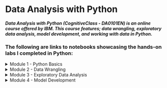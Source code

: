 # Data Analysis with Python

***Data Analysis with Python (CognitiveClass - DA0101EN) is an online course offered by IBM. This course features; data wrangling, exploratory data analysis, model development, and working with data in Python.***

### The following are links to notebooks showcasing the hands-on labs I completed in Python:
<details>
  <summary>Module 1 - Python Basics</summary>

* Introduction to Data Analysis with Python: 
https://gist.github.com/c7e41784e4381fab6f1cafbd33724e3d

</details>

<details>
  <summary>Module 2 - Data Wrangling</summary>
  
* Data Preprocessing with Python:
https://gist.github.com/Ndiatenda/5fc134e1e77babffae21bba13165ecb9

</details>

<details>
  <summary>Module 3 - Exploratory Data Analysis</summary>
  
  * Data Analysis with Python:
  https://gist.github.com/e4b7e3bf785a71ecc5eb1d7dd40b97eb  
</details>

<details>
  <summary>Module 4 - Model Development</summary>

  ***  
  Module Objectives:
  ***

</details>
